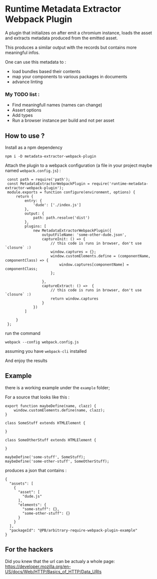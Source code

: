 # Runtime Metadata Extractor Webpack Plugin

A plugin that initializes on after emit a chromium instance, loads the asset and extracts metadata produced from the emitted asset.

This produces a similar output with the records but contains more meaningful infos. 

One can use this metadata to : 
    
- load bundles based their contents
- map your components to various packages in documents
- advance linting

### My TODO list :

- Find meaningfull names (names can change)
- Assert options
- Add types
- Run a browser instance per build and not per asset 

## How to use ? 

Install as a npm dependency
    
    npm i -D metadata-extractor-webpack-plugin


Attach the plugin to a webpack configuration (a file in your project maybe named `webpack.config.js`) : 

     const path = require('path');
     const MetadataExtractorWebpackPlugin = require('runtime-metadata-extractor-webpack-plugin');
     module.exports = function configure(environment, options) {
         return {
             entry: {
                 'dude': ['./index.js']
             },
             output: {
                 path: path.resolve('dist')
             },
             plugins: [
                 new MetadataExtractorWebpackPlugin({
                     outputFileName: 'some-other-dude.json',
                     captureInit: () => {
                         // this code is runs in browser, don't use `closure` :)
                         window.captures = {};
                         window.customElements.define = (componentName, componentClass) => {
                             window.captures[componentName] = componentClass;
                         };
     
                     },
                     captureExtract: () =>  {
                         // this code is runs in browser, don't use `closure` :)
                         return window.captures
                     }
                 })
             ]
     
         }
     };
run the command

    webpack --config webpack.config.js

assuming you have `webpack-cli` installed

And enjoy the results

## Example 

there is a working example under the `example` folder;

For a source that looks like this : 

    export function maybeDefine(name, clazz) {
        window.customElements.define(name, clazz);
    }
    
    class SomeStuff extends HTMLElement {
    
    }
    
    class SomeOtherStuff extends HTMLElement {
    
    }
    
    maybeDefine('some-stuff', SomeStuff);
    maybeDefine('some-other-stuff', SomeOtherStuff);
    
produces a json that contains : 

    {
      "assets": [
        {
          "asset": [
            "dude.js"
          ],
          "elements": {
            "some-stuff": {},
            "some-other-stuff": {}
          }
        }
      ],
      "packageId": "@PB/arbitrary-require-webpack-plugin-example"
    }    
    



## For the hackers

Did you knew that the url can be actualy a whole page: https://developer.mozilla.org/en-US/docs/Web/HTTP/Basics_of_HTTP/Data_URIs
    
